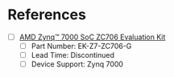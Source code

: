 

# References

- [ ] [AMD Zynq™ 7000 SoC ZC706 Evaluation Kit](https://www.amd.com/en/products/adaptive-socs-and-fpgas/evaluation-boards/ek-z7-zc706-g.html)
     - [ ] Part Number: EK-Z7-ZC706-G
     - [ ] Lead Time: Discontinued
     - [ ] Device Support: Zynq 7000
